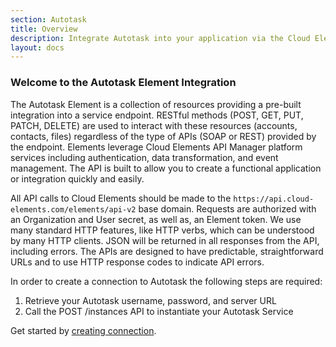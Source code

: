 ```yaml
---
section: Autotask
title: Overview
description: Integrate Autotask into your application via the Cloud Elements APIs.
layout: docs
---
```


### Welcome to the Autotask Element Integration

The Autotask Element is a collection of resources providing a pre-built integration into a service endpoint. RESTful methods (POST, GET, PUT, PATCH, DELETE) are used to interact with these resources (accounts, contacts, files) regardless of the type of APIs (SOAP or REST) provided by the endpoint. Elements leverage Cloud Elements API Manager platform services including authentication, data transformation, and event management.  The API is built to allow you to create a functional application or integration quickly and easily.

All API calls to Cloud Elements should be made to the `https://api.cloud-elements.com/elements/api-v2` base domain. Requests are authorized with an Organization and User secret, as well as, an Element token.  We use many standard HTTP features, like HTTP verbs, which can be understood by many HTTP clients. JSON will be returned in all responses from the API, including errors. The APIs are designed to have predictable, straightforward URLs and to use HTTP response codes to indicate API errors.

In order to create a connection to Autotask the following steps are required:

1. Retrieve your Autotask username, password, and server URL
2. Call the POST /instances API to instantiate your Autotask Service

Get started by [creating connection](/docs/elements/autotask/autotask-create-instance.html).
